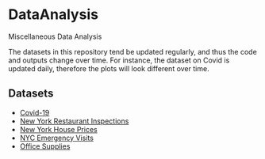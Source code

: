# DataAnalysis
Miscellaneous Data Analysis

The datasets in this repository tend be updated regularly, and thus the code and outputs change over time. For instance, the dataset on Covid is updated daily, therefore the plots will look different over time.


## Datasets

* [Covid-19](https://github.com/MattHondrakis/DataAnalysis/blob/main/Covid-19/Covid.md)
* [New York Restaurant Inspections](https://github.com/MattHondrakis/DataAnalysis/blob/main/New%20York%20Inspections/Inspection.md)
* [New York House Prices](https://github.com/MattHondrakis/DataAnalysis/blob/main/NYC%20House%20Prices/NYCHousePrices.md)
* [NYC Emergency Visits](https://github.com/MattHondrakis/DataAnalysis/blob/main/NYC%20Emergency%20Visits/NYC-Emergency-Visits.md)
* [Office Supplies](https://github.com/MattHondrakis/DataAnalysis/blob/main/Office%20Supplies/Office-Supplies.md)

